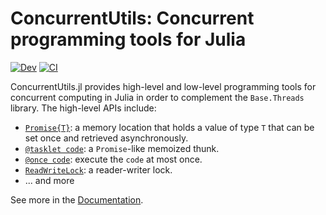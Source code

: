 # ConcurrentUtils: Concurrent programming tools for Julia

[![Dev](https://img.shields.io/badge/docs-dev-blue.svg)](https://juliaconcurrent.github.io/ConcurrentUtils.jl/dev/)
[![CI](https://github.com/JuliaConcurrent/ConcurrentUtils.jl/actions/workflows/test.yml/badge.svg)](https://github.com/JuliaConcurrent/ConcurrentUtils.jl/actions/workflows/test.yml)

ConcurrentUtils.jl provides high-level and low-level programming tools for concurrent
computing in Julia in order to complement the `Base.Threads` library.  The high-level APIs
include:

* [`Promise{T}`](https://juliaconcurrent.github.io/ConcurrentUtils.jl/dev/#ConcurrentUtils.Promise):
  a memory location that holds a value of type `T` that can be set once and retrieved
  asynchronously.
* [`@tasklet code`](https://juliaconcurrent.github.io/ConcurrentUtils.jl/dev/#ConcurrentUtils.@tasklet):
  a `Promise`-like memoized thunk.
* [`@once code`](https://juliaconcurrent.github.io/ConcurrentUtils.jl/dev/#ConcurrentUtils.@once):
  execute the `code` at most once.
* [`ReadWriteLock`](https://juliaconcurrent.github.io/ConcurrentUtils.jl/dev/#ConcurrentUtils.ReadWriteLock):
  a reader-writer lock.
* ... and more

See more in the [Documentation](https://juliaconcurrent.github.io/ConcurrentUtils.jl/dev/).
